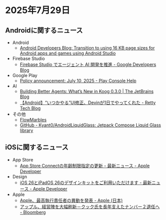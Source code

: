 # 2025年7月29日
## Androidに関するニュース
- Android
  - [Android Developers Blog: Transition to using 16 KB page sizes for Android apps and games using Android Studio](https://android-developers.googleblog.com/2025/07/transition-to-16-kb-page-sizes-android-apps-games-android-studio.html)
- Firebase Studio
  - [Firebase Studio でエージェント AI 開発を推進 - Google Developers Blog](https://developers.googleblog.com/ja/advancing-agentic-ai-development-with-firebase-studio/)
- Google Play
  - [Policy announcement: July 10, 2025 - Play Console Help](https://support.google.com/googleplay/android-developer/answer/16296680)
- AI
  - [Building Better Agents: What’s New in Koog 0.3.0 | The JetBrains Blog](https://blog.jetbrains.com/ai/2025/07/building-better-agents-what-s-new-in-koog-0-3-0/)
  - [【Android】“いつかやる”UI修正、Devinが1日でやってくれた - Retty Tech Blog](https://engineer.retty.me/entry/retty_android_devin)
- その他
  - [FlowMarbles](https://terrakok.github.io/FlowMarbles/)
  - [GitHub - Kyant0/AndroidLiquidGlass: Jetpack Compose Liquid Glass library](https://github.com/Kyant0/AndroidLiquidGlass)

## iOSに関するニュース
- App Store
  - [App Store Connectの年齢制限指定の更新 - 最新ニュース - Apple Developer](https://developer.apple.com/jp/news/?id=ks775ehf)
- Design
  - [iOS 26とiPadOS 26のデザインキットをご利用いただけます - 最新ニュース - Apple Developer](https://developer.apple.com/jp/news/?id=pnfbj8je)
- Apple
  - [Apple、最高執行責任者の異動を発表 - Apple (日本)](https://www.apple.com/jp/newsroom/2025/07/apple-announces-chief-operating-officer-transition/)
  - [アップル、経営陣を大幅刷新－クック氏を長年支えたナンバー２退任へ - Bloomberg](https://www.bloomberg.co.jp/news/articles/2025-07-08/SZ3OP2T0AFB400)
